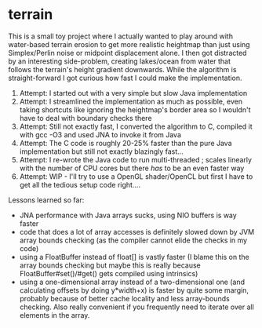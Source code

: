 # terrain

This is a small toy project where I actually wanted to play around with water-based 
terrain erosion to get more realistic heightmap than just using Simplex/Perlin noise or midpoint displacement alone. 
I then got distracted by an interesting side-problem, creating lakes/ocean from water that follows the terrain's height gradient 
downwards.
While the algorithm is straight-forward I got curious how fast I could make the implementation.

1. Attempt: I started out with a very simple but slow Java implementation
2. Attempt: I streamlined the implementation as much as possible, even taking shortcuts like ignoring the heightmap's border area so I 
wouldn't have to deal with boundary checks there
3. Attempt: Still not exactly fast, I converted the algorithm to C, compiled it with gcc -O3 and used JNA to invoke it from Java
4. Attempt: The C code is roughly 20-25% faster than the pure Java implementation but still not exactly blazingly fast...
5. Attempt: I re-wrote the Java code to run multi-threaded ; scales linearly with the number of CPU cores but there *has* to 
be an even faster way
6. Attempt: WIP - I'll try to use a OpenGL shader/OpenCL but first I have to get all the tedious setup code right....

Lessons learned so far:

- JNA performance with Java arrays sucks, using NIO buffers is way faster
- code that does a lot of array accesses is definitely slowed down by JVM array bounds checking (as the compiler cannot elide the checks in my code)
- using a FloatBuffer instead of float[] is vastly faster (I blame this on the array bounds checking but maybe this is really because FloatBuffer#set()/#get() gets compiled using intrinsics)
- using a one-dimensional array instead of a two-dimensional one (and calculating offsets by doing y*width+x) is faster by
quite some margin, probably because of better cache locality and less array-bounds checking. Also really convenient if you frequently need to iterate over all elements in the array.
